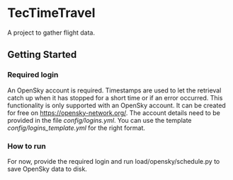 # TecTimeTravel
A project to gather flight data.

## Getting Started
### Required login
An OpenSky account is required. Timestamps are used to let the retrieval catch up when it has stopped for a short time or if an error occurred. This functionality is only supported with an OpenSky account. It can be created for free on https://opensky-network.org/. 
The account details need to be provided in the file *config/logins.yml*. You can use the template *config/logins_template.yml* for the right format.

### How to run
For now, provide the required login and run load/opensky/schedule.py to save OpenSky data to disk.